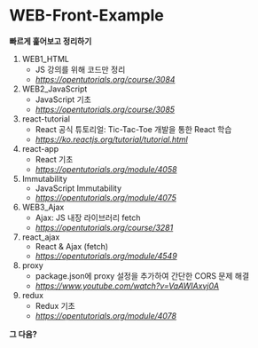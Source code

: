 # WEB-Front-Example

**빠르게 훑어보고 정리하기**<br>

1. WEB1_HTML
    - JS 강의를 위해 코드만 정리
    - *<https://opentutorials.org/course/3084>*
1. WEB2_JavaScript
    - JavaScript 기초
    - *<https://opentutorials.org/course/3085>*
1. react-tutorial
    - React 공식 튜토리얼: Tic-Tac-Toe 개발을 통한 React 학습
    - *<https://ko.reactjs.org/tutorial/tutorial.html>*
1. react-app
    - React 기초
    - *<https://opentutorials.org/module/4058>*
1. Immutability
    - JavaScript Immutability
    - *<https://opentutorials.org/module/4075>*
1. WEB3_Ajax
    - Ajax: JS 내장 라이브러리 fetch
    - *<https://opentutorials.org/course/3281>*
1. react_ajax
    - React & Ajax (fetch)
    - *<https://opentutorials.org/module/4549>*
1. proxy
    - package.json에 proxy 설정을 추가하여 간단한 CORS 문제 해결
    - *<https://www.youtube.com/watch?v=VaAWIAxvj0A>*
1. redux
    - Redux 기초
    - *<https://opentutorials.org/module/4078>*

**그 다음?**<br>